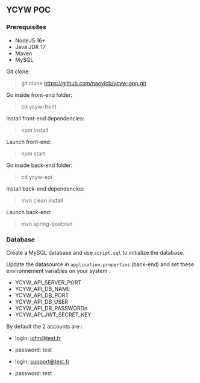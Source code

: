 ## YCYW POC

### Prerequisites

-   NodeJS 16+
-   Java JDK 17
-   Maven
-   MySQL

Git clone:

> git clone https://github.com/naoylcb/ycyw-app.git

Go inside front-end folder:

> cd ycyw-front

Install front-end dependencies:

> npm install

Launch front-end:

> npm start

Go inside back-end folder:

> cd ycyw-api

Install back-end dependencies:

> mvn clean install

Launch back-end:

> mvn spring-boot:run

### Database

Create a MySQL database and use `script.sql` to initialize the database.

Update the datasource in `application.properties` (back-end) and set these environnement variables on your system :
- YCYW_API_SERVER_PORT
- YCYW_API_DB_NAME
- YCYW_API_DB_PORT
- YCYW_API_DB_USER
- YCYW_API_DB_PASSWORDn
- YCYW_API_JWT_SECRET_KEY

By default the 2 accounts are :

-   login: john@test.fr
-   password: test

-   login: support@test.fr
-   password: test